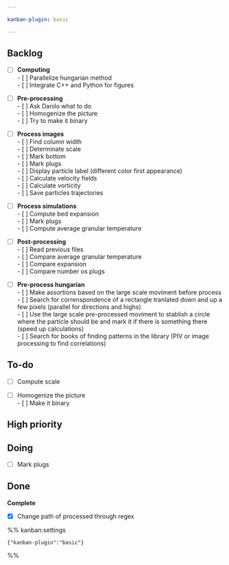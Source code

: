 ```yaml
---

kanban-plugin: basic

---
```


## Backlog

- [ ] **Computing**<br>- [ ] Parallelize hungarian method<br>- [ ] Integrate C++ and Python for figures
- [ ] **Pre-processing**<br>- [ ] Ask Danilo what to do<br>- [ ] Homogenize the picture<br>- [ ] Try to make it binary
- [ ] **Process images**<br>- [ ] Find column width<br>- [ ] Determinate scale<br>- [ ] Mark bottom<br>- [ ] Mark plugs<br>- [ ] Display particle label (different color first appearance)<br>- [ ] Calculate velocity fields<br>- [ ] Calculate vorticity<br>- [ ] Save particles trajectories
- [ ] **Process simulations**<br>- [ ] Compute bed expansion<br>- [ ] Mark plugs<br>- [ ] Compute average granular temperature
- [ ] **Post-processing**<br>- [ ] Read previous files<br>- [ ] Compare average granular temperature<br>- [ ] Compare expansion<br>- [ ] Compare number os plugs
- [ ] **Pre-process hungarian**<br>- [ ] Make assortions based on the large scale moviment before process<br>- [ ] Search for correnspondence of a rectangle tranlated down and up a few pixels (parallel for directions and highs)<br>- [ ] Use the large scale pre-processed moviment to stablish a circle where the particle should be and mark it if there is something there (speed up calculations)<br>- [ ] Search for books of finding patterns in the library (PIV or image processing to find correlations)


## To-do

- [ ] Compute scale
- [ ] Homogenize the picture<br>- [ ] Make it binary


## High priority



## Doing

- [ ] Mark plugs


## Done

**Complete**
- [x] Change path of processed through regex




%% kanban:settings
```
{"kanban-plugin":"basic"}
```
%%
